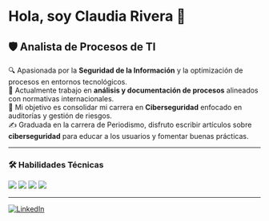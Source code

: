 # Hola, soy Claudia Rivera 👋  

## 🛡️ Analista de Procesos de TI  

🔍 Apasionada por la **Seguridad de la Información** y la optimización de procesos en entornos tecnológicos.  
📑 Actualmente trabajo en **análisis y documentación de procesos** alineados con normativas internacionales.  
🚀 Mi objetivo es consolidar mi carrera en **Ciberseguridad** enfocado en auditorías y gestión de riesgos.  
✍️ Graduada en la carrera de Periodismo, disfruto escribir artículos sobre **ciberseguridad** para educar a los usuarios y fomentar buenas prácticas.  

---

### 🛠️ Habilidades Técnicas  
<p align="left">
  <img src="https://img.shields.io/badge/-Python-3776AB?style=for-the-badge&logo=python&logoColor=white">
  <img src="https://img.shields.io/badge/-JavaScript-F7DF1E?style=for-the-badge&logo=javascript&logoColor=black">
  <img src="https://img.shields.io/badge/-React-61DAFB?style=for-the-badge&logo=react&logoColor=black">
  <img src="https://img.shields.io/badge/-MongoDB-47A248?style=for-the-badge&logo=mongodb&logoColor=white">
</p>

--- 

[![LinkedIn](https://img.shields.io/badge/-LinkedIn-0077B5?style=for-the-badge&logo=LinkedIn&logoColor=white)](https://linkedin.com/in/devclaurivera)  
 




